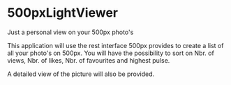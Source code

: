 # 500pxLightViewer
Just a personal view on your 500px photo's

This application will use the rest interface 500px provides to create a list of all your photo's on 500px.
You will have the possibility to sort on Nbr. of views, Nbr. of likes, Nbr. of favourites and highest pulse.

A detailed view of the picture will also be provided.
